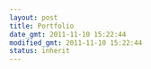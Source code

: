 ```yaml
---
layout: post
title: Portfolio
date_gmt: 2011-11-10 15:22:44
modified_gmt: 2011-11-10 15:22:44
status: inherit
---
```


